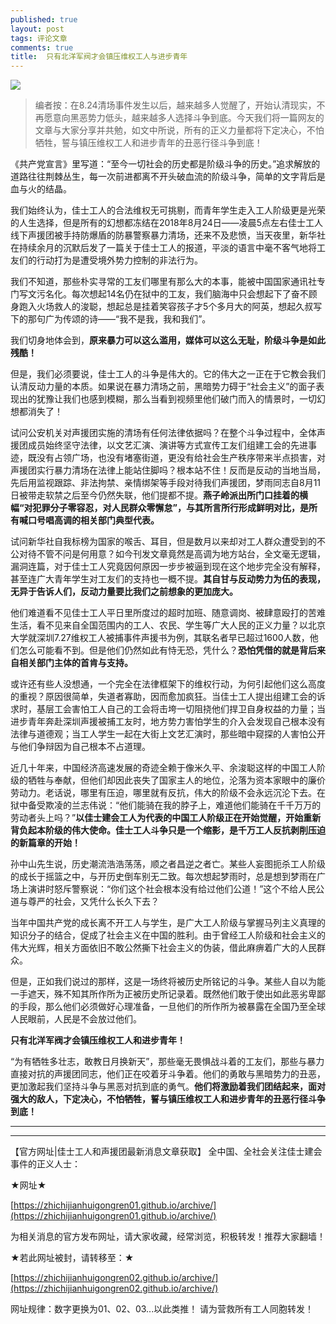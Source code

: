 ```yaml
---
published: true
layout: post
tags: 评论文章
comments: true
title:  只有北洋军阀才会镇压维权工人与进步青年
---
```



![](https://i.ooxx.ooo/2018/08/25/80912b89e3324756a88c411115a2538f.jpg)

>编者按：在8.24清场事件发生以后，越来越多人觉醒了，开始认清现实，不再愿意向黑恶势力低头，越来越多人选择斗争到底。今天我们将一篇网友的文章与大家分享并共勉，如文中所说，所有的正义力量都将下定决心，不怕牺牲，誓与镇压维权工人和进步青年的丑恶行径斗争到底！

《共产党宣言》里写道：“至今一切社会的历史都是阶级斗争的历史。”追求解放的道路往往荆棘丛生，每一次前进都离不开头破血流的阶级斗争，简单的文字背后是血与火的结晶。

我们始终认为，佳士工人的合法维权无可挑剔，而青年学生走入工人阶级更是光荣的人生选择，但是所有的幻想都冻结在2018年8月24日——凌晨5点左右佳士工人线下声援团被手持防爆盾的防暴警察暴力清场，还来不及悲愤，当天夜里，新华社在持续余月的沉默后发了一篇关于佳士工人的报道，平淡的语言中毫不客气地将工友们的行动打为是遭受境外势力控制的非法行为。

我们不知道，那些朴实寻常的工友们哪里有那么大的本事，能被中国国家通讯社专门写文污名化。每次想起14名仍在狱中的工友，我们脑海中只会想起下了奋不顾身跑入火场救人的浚聪，想起总是挂着笑容孩子才5个多月大的阿英，想起久叔写下的那句广为传颂的诗——“我不是我，我和我们”。

我们切身地体会到，**原来暴力可以这么滥用，媒体可以这么无耻，阶级斗争是如此残酷！**

但是，我们必须要说，佳士工人的斗争是伟大的。它的伟大之一正在于它教会我们认清反动力量的本质。如果说在暴力清场之前，黑暗势力碍于“社会主义”的面子表现出的犹豫让我们也感到模糊，那么当看到视频里他们破门而入的情景时，一切幻想都消失了！

试问公安机关对声援团实施的清场有任何法律依据吗？在整个斗争过程中，全体声援团成员始终坚守法律，以文艺汇演、演讲等方式宣传工友们组建工会的先进事迹，既没有占领广场，也没有堵塞街道，更没有给社会生产秩序带来半点损害，对声援团实行暴力清场在法律上能站住脚吗？根本站不住！反而是反动的当地当局，先后用监视跟踪、非法拘禁、亲情绑架等手段对待我们声援团，梦雨同志自8月11日被带走软禁之后至今仍然失联，他们提都不提。**燕子岭派出所门口挂着的横幅“对犯罪分子零容忍，对人民群众零懈怠”，与其所言所行形成鲜明对比，是所有喊口号唱高调的相关部门典型代表。**

试问新华社自我标榜为国家的喉舌、耳目，但是数月以来却对工人群众遭受到的不公对待不管不问是何用意？如今刊发文章竟然是高调为地方站台，全文毫无逻辑，漏洞连篇，对于佳士工人究竟因何原因一步步被逼到现在这个地步完全没有解释，甚至连广大青年学生对工友们的支持也一概不提。**其自甘与反动势力为伍的表现，无异于告诉人们，反动力量要比我们之前想象的更加庞大。**

他们难道看不见佳士工人平日里所度过的超时加班、随意调岗、被肆意殴打的苦难生活，看不见来自全国范围内的工人、农民、学生等广大人民的正义力量？以北京大学就深圳7.27维权工人被捕事件声援书为例，其联名者早已超过1600人数，他们怎么可能看不到。但是他们仍然如此有恃无恐，凭什么？**恐怕凭借的就是背后来自相关部门主体的首肯与支持。**

或许还有些人没想通，一个完全在法律框架下的维权行动，为何引起他们这么高度的重视？原因很简单，失道者寡助，因而愈加疯狂。当佳士工人提出组建工会的诉求时，基层工会害怕工人自己的工会将击垮一切阻挠他们捍卫自身权益的力量；当进步青年奔赴深圳声援被捕工友时，地方势力害怕学生的介入会发现自己根本没有法律与道德观；当工人学生一起在大街上文艺汇演时，那些暗中窥探的人害怕公开与他们争辩因为自己根本不占道理。

近几十年来，中国经济高速发展的奇迹全赖于像米久平、余浚聪这样的中国工人阶级的牺牲与奉献，但他们却因此丧失了国家主人的地位，沦落为资本家眼中的廉价劳动力。老话说，哪里有压迫，哪里就有反抗，伟大的阶级不会永远沉沦下去。在狱中备受欺凌的兰志伟说：“他们能骑在我的脖子上，难道他们能骑在千千万万的劳动者头上吗？”**以佳士建会工人为代表的中国工人阶级正在开始觉醒，开始重新背负起本阶级的伟大使命。佳士工人斗争只是一个缩影，是千万工人反抗剥削压迫的新篇章的开始！**

孙中山先生说，历史潮流浩浩荡荡，顺之者昌逆之者亡。某些人妄图扼杀工人阶级的成长于摇篮之中，与开历史倒车别无二致。每次想起梦雨时，总是想到梦雨在广场上演讲时怒斥警察说：“你们这个社会根本没有给过他们公道！”这个不给人民公道与尊严的社会，又凭什么长久下去？

当年中国共产党的成长离不开工人与学生，是广大工人阶级与掌握马列主义真理的知识分子的结合，促成了社会主义在中国的胜利。由于曾经工人阶级和社会主义的伟大光辉，相关方面依旧不敢公然撕下社会主义的伪装，借此麻痹着广大的人民群众。

但是，正如我们说过的那样，这是一场终将被历史所铭记的斗争。某些人自以为能一手遮天，殊不知其所作所为正被历史所记录着。既然他们敢于使出如此恶劣卑鄙的手段，那么他们必须做好心理准备，一旦他们的所作所为被暴露在全国乃至全球人民眼前，人民是不会放过他们。

**只有北洋军阀才会镇压维权工人和进步青年！**

“为有牺牲多壮志，敢教日月换新天”，那些毫无畏惧战斗着的工友们，那些与暴力直接对抗的声援团同志，他们正在咬着牙斗争着。他们的勇敢与黑暗势力的丑恶，更加激起我们坚持斗争与黑恶对抗到底的勇气。**他们将激励着我们团结起来，面对强大的敌人，下定决心，不怕牺牲，誓与镇压维权工人和进步青年的丑恶行径斗争到底！**

---

---

【官方网址|佳士工人和声援团最新消息文章获取】
全中国、全社会关注佳士建会事件的正义人士：

★网址★

[https://zhichijianhuigongren01.github.io/archive/](https://zhichijianhuigongren01.github.io/archive/)

为相关消息的官方发布网址，请大家收藏，经常浏览，积极转发！推荐大家翻墙！

★若此网址被封，请转移至：★

[https://zhichijianhuigongren02.github.io/archive/](https://zhichijianhuigongren02.github.io/archive/)

网址规律：数字更换为01、02、03...以此类推！
请为营救所有工人同胞转发！
